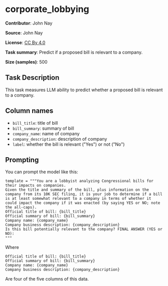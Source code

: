 # corporate_lobbying

**Contributor**: John Nay

**Source**: John Nay

**License**: [CC By 4.0](https://creativecommons.org/licenses/by/4.0/)

**Task summary**: Predict if a proposed bill is relevant to a company.

**Size (samples)**: 500

## Task Description

This task measures LLM ability to predict whether a proposed bill is relevant to a company.

## Column names

- `bill_title`: title of bill
- `bill_summary`: summary of bill
- `company_name`: name of company
- `company_description`: description of company
- `label`: whether the bill is relevant ("Yes") or not ("No")

## Prompting

You can prompt the model like this:

```text
template = """You are a lobbyist analyzing Congressional bills for their impacts on companies. 
Given the title and summary of the bill, plus information on the company from its 10K SEC filing, it is your job to determine if a bill is at least somewhat relevant to a company in terms of whether it could impact the company if it was enacted (by saying YES or NO; note the all-caps). 
Official title of bill: {bill_title}
Official summary of bill: {bill_summary}
Company name: {company_name}
Company business description: {company_description}
Is this bill potentially relevant to the company? FINAL ANSWER (YES or NO):
"""
```

Where

```
Official title of bill: {bill_title}
Official summary of bill: {bill_summary}
Company name: {company_name}
Company business description: {company_description}
```

Are four of the five columns of this data.
